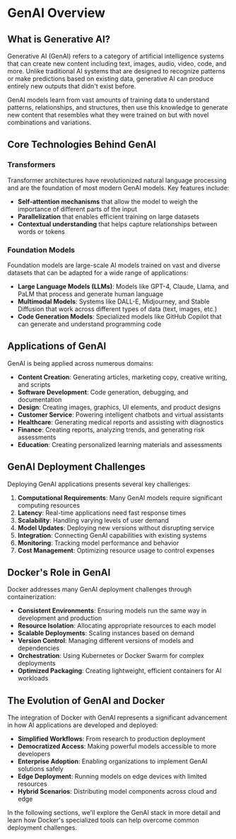 # GenAI Overview

## What is Generative AI?

Generative AI (GenAI) refers to a category of artificial intelligence systems that can create new content including text, images, audio, video, code, and more. Unlike traditional AI systems that are designed to recognize patterns or make predictions based on existing data, generative AI can produce entirely new outputs that didn't exist before.

GenAI models learn from vast amounts of training data to understand patterns, relationships, and structures, then use this knowledge to generate new content that resembles what they were trained on but with novel combinations and variations.

## Core Technologies Behind GenAI

### Transformers

Transformer architectures have revolutionized natural language processing and are the foundation of most modern GenAI models. Key features include:

- **Self-attention mechanisms** that allow the model to weigh the importance of different parts of the input
- **Parallelization** that enables efficient training on large datasets
- **Contextual understanding** that helps capture relationships between words or tokens

### Foundation Models

Foundation models are large-scale AI models trained on vast and diverse datasets that can be adapted for a wide range of applications:

- **Large Language Models (LLMs)**: Models like GPT-4, Claude, Llama, and PaLM that process and generate human language
- **Multimodal Models**: Systems like DALL-E, Midjourney, and Stable Diffusion that work across different types of data (text, images, etc.)
- **Code Generation Models**: Specialized models like GitHub Copilot that can generate and understand programming code

## Applications of GenAI

GenAI is being applied across numerous domains:

- **Content Creation**: Generating articles, marketing copy, creative writing, and scripts
- **Software Development**: Code generation, debugging, and documentation
- **Design**: Creating images, graphics, UI elements, and product designs
- **Customer Service**: Powering intelligent chatbots and virtual assistants
- **Healthcare**: Generating medical reports and assisting with diagnostics
- **Finance**: Creating reports, analyzing trends, and generating risk assessments
- **Education**: Creating personalized learning materials and assessments

## GenAI Deployment Challenges

Deploying GenAI applications presents several key challenges:

1. **Computational Requirements**: Many GenAI models require significant computing resources
2. **Latency**: Real-time applications need fast response times
3. **Scalability**: Handling varying levels of user demand
4. **Model Updates**: Deploying new versions without disrupting service
5. **Integration**: Connecting GenAI capabilities with existing systems
6. **Monitoring**: Tracking model performance and behavior
7. **Cost Management**: Optimizing resource usage to control expenses

## Docker's Role in GenAI

Docker addresses many GenAI deployment challenges through containerization:

- **Consistent Environments**: Ensuring models run the same way in development and production
- **Resource Isolation**: Allocating appropriate resources to each model
- **Scalable Deployments**: Scaling instances based on demand
- **Version Control**: Managing different versions of models and dependencies
- **Orchestration**: Using Kubernetes or Docker Swarm for complex deployments
- **Optimized Packaging**: Creating lightweight, efficient containers for AI workloads

## The Evolution of GenAI and Docker

The integration of Docker with GenAI represents a significant advancement in how AI applications are developed and deployed:

- **Simplified Workflows**: From research to production deployment
- **Democratized Access**: Making powerful models accessible to more developers
- **Enterprise Adoption**: Enabling organizations to implement GenAI solutions safely
- **Edge Deployment**: Running models on edge devices with limited resources
- **Hybrid Scenarios**: Distributing model components across cloud and edge

In the following sections, we'll explore the GenAI stack in more detail and learn how Docker's specialized tools can help overcome common deployment challenges.
